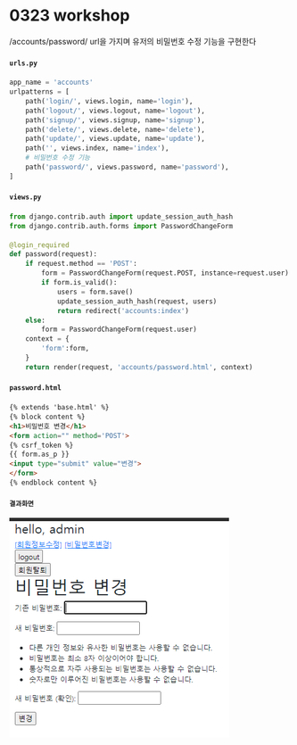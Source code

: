 # 0323 workshop

/accounts/password/ url을 가지며 유저의 비밀번호 수정 기능을 구현한다



#### `urls.py`

```python
app_name = 'accounts'
urlpatterns = [
    path('login/', views.login, name='login'),
    path('logout/', views.logout, name='logout'),
    path('signup/', views.signup, name='signup'),
    path('delete/', views.delete, name='delete'),
    path('update/', views.update, name='update'),
    path('', views.index, name='index'),
    # 비밀번호 수정 기능
    path('password/', views.password, name='password'),
]
```



#### `views.py`

```python
from django.contrib.auth import update_session_auth_hash
from django.contrib.auth.forms import PasswordChangeForm

@login_required
def password(request):
    if request.method == 'POST':
        form = PasswordChangeForm(request.POST, instance=request.user)
        if form.is_valid():
            users = form.save()
            update_session_auth_hash(request, users)
            return redirect('accounts:index')
    else:
        form = PasswordChangeForm(request.user)
    context = {
        'form':form,
    }
    return render(request, 'accounts/password.html', context)
```



#### `password.html`

```html
{% extends 'base.html' %}
{% block content %}
<h1>비밀번호 변경</h1>
<form action="" method='POST'>
{% csrf_token %}
{{ form.as_p }}
<input type="submit" value="변경">
</form>
{% endblock content %}
```



#### `결과화면`

![image-20210323143613413](0323_ws.assets/image-20210323143613413.png)